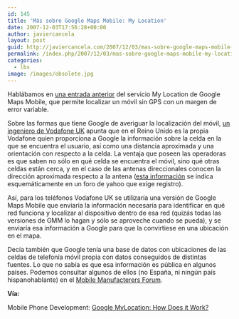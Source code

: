```yaml
---
id: 145
title: 'Más sobre Google Maps Mobile: My Location'
date: 2007-12-03T17:56:28+00:00
author: javiercancela
layout: post
guid: http://javiercancela.com/2007/12/03/mas-sobre-google-maps-mobile-my-location/
permalink: /index.php/2007/12/03/mas-sobre-google-maps-mobile-my-location/
categories:
  - lbs
image: /images/obsolete.jpg
---
```

Hablábamos en [una entrada anterior](http://javiercancela.com/2007/11/29/google-maps-my-location-localizacion-sin-gps/ "Localización sin GPS") del servicio My Location de Google Maps Mobile, que permite localizar un móvil sin GPS con un margen de error variable.

Sobre las formas que tiene Google de averiguar la localización del móvil, [un ingeniero de Vodafone UK](http://www.vodafonebetavine.net/web/guest/projects/resources/location_enhanced_services?p_p_id=bvblogs&p_p_action=0&p_p_state=normal&p_p_mode=view&p_p_col_id=column-2&p_p_col_pos=1&p_p_col_count=2&_bvblogs_struts_action=%2Fext%2Fbvblogs%2FviewPost&_bvblogs_postId=267&#p_bvblogs "Welcome to the Betavine Location Enhanced Services Blog") apunta que en el Reino Unido es la propia Vodafone quien proporciona a Google la información sobre la celda en la que se encuentra el usuario, así como una distancia aproximada y una orientación con respecto a la celda. La ventaja que poseen las operadoras es que saben no sólo en qué celda se encuentra el móvil, sino qué otras celdas están cerca, y en el caso de las antenas direccionales conocen la dirección aproximada respecto a la antena ([esta información](http://tech.groups.yahoo.com/group/momolondon/message/3316 "Google Maps location service for mobile") se indica esquemáticamente en un foro de yahoo que exige registro).

Así, para los teléfonos Vodafone UK se utilizaría una versión de Google Maps Mobile que enviaría la información necesaria para identificar en qué red funciona y localizar al dispositivo dentro de esa red (quizás todas las versiones de GMM lo hagan y sólo se aproveche cuando se pueda), y se enviaría esa información a Google para que la convirtiese en una ubicación en el mapa.

Decía también que Google tenía una base de datos con ubicaciones de las celdas de telefonía móvil propia con datos conseguidos de distintas fuentes. Lo que no sabía es que esa información es pública en algunos países. Podemos consultar algunos de ellos (no España, ni ningún país hispanohablante) en el [Mobile Manufacterers Forum](http://www.mmfai.org/public/locatingbasestations.cfm?lang=es "Localización de Estaciones de Base").

**Vía:**
  
Mobile Phone Development: [Google MyLocation: How Does it Work?](http://mobilephonedevelopment.com/archives/504)